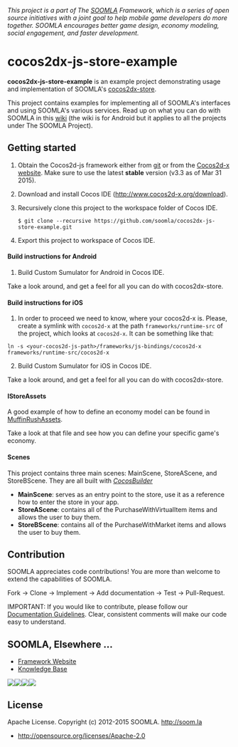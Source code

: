 *This project is a part of The [SOOMLA](http://www.soom.la) Framework, which is a series of open source initiatives with a joint goal to help mobile game developers do more together. SOOMLA encourages better game design, economy modeling, social engagement, and faster development.*

# cocos2dx-js-store-example

**cocos2dx-js-store-example** is an example project demonstrating usage and implementation of SOOMLA's [cocos2dx-store](http://github.com/soomla/cocos2dx-store).

This project contains examples for implementing all of SOOMLA's interfaces and using SOOMLA's various services. Read up on what you can do with SOOMLA in this [wiki](https://github.com/soomla/android-store/wiki) (the wiki is for Android but it applies to all the projects under The SOOMLA Project).

## Getting started

1. Obtain the Cocos2d-js framework either from [git](https://github.com/cocos2d/cocos2d-js) or from the [Cocos2d-x website](http://www.cocos2d-x.org/download). Make sure to use the latest **stable** version (v3.3 as of Mar 31 2015).

2. Download and install Cocos IDE (http://www.cocos2d-x.org/download).


3. Recursively clone this project to the workspace folder of Cocos IDE.
    ```
    $ git clone --recursive https://github.com/soomla/cocos2dx-js-store-example.git
    ```

4. Export this project to workspace of Cocos IDE.

#### Build instructions for Android

1. Build Custom Sumulator for Android in Cocos IDE.

Take a look around, and get a feel for all you can do with cocos2dx-store.

#### Build instructions for iOS

1. In order to proceed we need to know, where your cocos2d-x is. Please, create a symlink with `cocos2d-x` at the path `frameworks/runtime-src` of the project, which looks at `cocos2d-x`. It can be something like that:

```
ln -s <your-cocos2d-js-path>/frameworks/js-bindings/cocos2d-x frameworks/runtime-src/cocos2d-x
```

2. Build Custom Sumulator for iOS in Cocos IDE.

Take a look around, and get a feel for all you can do with cocos2dx-store.

#### IStoreAssets

A good example of how to define an economy model can be found in [MuffinRushAssets](https://github.com/soomla/cocos2dx-js-store-example/blob/master/Resources/src/MuffinRushAssets.js).

Take a look at that file and see how you can define your specific game's economy.

#### Scenes

This project contains three main scenes: MainScene, StoreAScene, and StoreBScene. They are all built with [*CocosBuilder*](http://cocosbuilder.com/)
- **MainScene**: serves as an entry point to the store, use it as a reference how to enter the store in your app.
- **StoreAScene**: contains all of the PurchaseWithVirtualItem items and allows the user to buy them.
- **StoreBScene**: contains all of the PurchaseWithMarket items and allows the user to buy them.

Contribution
---
SOOMLA appreciates code contributions! You are more than welcome to extend the capabilities of SOOMLA.

Fork -> Clone -> Implement -> Add documentation -> Test -> Pull-Request.

IMPORTANT: If you would like to contribute, please follow our [Documentation Guidelines](https://github.com/soomla/cocos2dx-store/blob/master/documentation.md
). Clear, consistent comments will make our code easy to understand.

## SOOMLA, Elsewhere ...

+ [Framework Website](http://www.soom.la/)
+ [Knowledge Base](http://know.soom.la/)


<a href="https://www.facebook.com/pages/The-SOOMLA-Project/389643294427376"><img src="http://know.soom.la/img/tutorial_img/social/Facebook.png"></a><a href="https://twitter.com/Soomla"><img src="http://know.soom.la/img/tutorial_img/social/Twitter.png"></a><a href="https://plus.google.com/+SoomLa/posts"><img src="http://know.soom.la/img/tutorial_img/social/GoogleP.png"></a><a href ="https://www.youtube.com/channel/UCR1-D9GdSRRLD0fiEDkpeyg"><img src="http://know.soom.la/img/tutorial_img/social/Youtube.png"></a>

## License

Apache License. Copyright (c) 2012-2015 SOOMLA. http://soom.la
+ http://opensource.org/licenses/Apache-2.0

